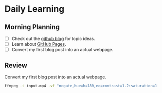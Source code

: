 # Daily Learning
## Morning Planning
- [ ] Check out the [github blog](https://github.blog/) for topic ideas.
- [ ] Learn about [GitHub Pages](https://skills.github.com/#first-day-on-github).
- [ ] Convert my first blog post into an actual webpage.
## Review
Convert my first blog post into an actual webpage.
```bash
ffmpeg -i input.mp4 -vf "negate,hue=h=180,eq=contrast=1.2:saturation=1.1" output.mp4
```
